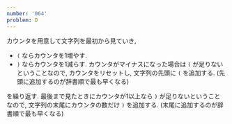 ```yaml
---
number: '064'
problem: D
---
```

カウンタを用意して文字列を最初から見ていき,

* `(` ならカウンタを1増やす.
* `)` ならカウンタを1減らす. カウンタがマイナスになった場合は `(` が足りないということなので, カウンタをリセットし, 文字列の先頭に `(` を追加する. (先頭に追加するのが辞書順で最も早くなる)

を繰り返す. 最後まで見たときにカウンタが1以上なら `)` が足りないということなので, 文字列の末尾にカウンタの数だけ `)` を追加する. (末尾に追加するのが辞書順で最も早くなる)

